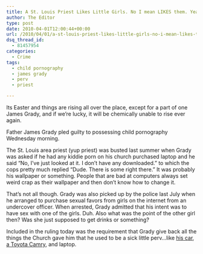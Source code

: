 ```yaml
---
title: A St. Louis Priest Likes Little Girls. No I mean LIKES them. Yeah, I know. Gross.
author: The Editor
type: post
date: 2010-04-01T12:00:44+00:00
url: /2010/04/01/a-st-louis-priest-likes-little-girls-no-i-mean-likes-them-yeah-i-know-gross/
dsq_thread_id:
  - 81457954
categories:
  - Crime
tags:
  - child pornography
  - james grady
  - perv
  - priest

---
```

[<img class="alignright size-full wp-image-3781" title="pope-benedict-saturno-hat" src="http://punchingkitty.com/wp-content/uploads/2010/03/pope-benedict-saturno-hat.jpg?filter=polaroid&w=200" alt="" srcset="http://media.punchingkitty.com/wordpress/2010/03/pope-benedict-saturno-hat.jpg 450w, http://media.punchingkitty.com/wordpress/2010/03/pope-benedict-saturno-hat-300x202.jpg 300w" sizes="(max-width: 450px) 100vw, 450px" />][1]Its Easter and things are rising all over the place, except for a part of one James Grady, and if we&#8217;re lucky, it will be chemically unable to rise ever again.

Father James Grady pled guilty to possessing child pornography Wednesday morning.

The St. Louis area priest (yup priest) was busted last summer when Grady was asked if he had any kiddie porn on his church purchased laptop and he said &#8220;No, I&#8217;ve just looked at it. I don&#8217;t have any downloaded.&#8221; to which the cops pretty much replied &#8220;Dude. There is some right there.&#8221; It was probably his wallpaper or something. People that are bad at computers always set weird crap as their wallpaper and then don&#8217;t know how to change it.

That&#8217;s not all though. Grady was also picked up by the police last July when he arranged to purchase sexual favors from girls on the internet from an undercover officer. When arrested, Grady admitted that his intent was to have sex with one of the girls. Duh. Also what was the point of the other girl then? Was she just supposed to get drinks or something?

Included in the ruling today was the requirement that Grady give back all the things the Church gave him that he used to be a sick little perv&#8230;like <a href="http://blogs.riverfronttimes.com/dailyrft/2010/03/james_grady_catholic_priest_pleads_guilty_to_child_pornography.php" target="_blank">his car, a Toyota Camry</a>, and laptop.

 [1]: http://punchingkitty.com/wp-content/uploads/2010/03/pope-benedict-saturno-hat.jpg